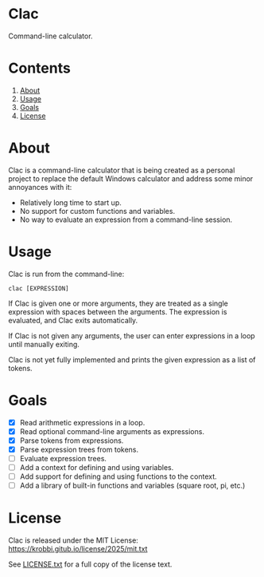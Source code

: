 # Clac
Command-line calculator.

# Contents
1. [About](#about)
2. [Usage](#usage)
3. [Goals](#goals)
4. [License](#license)

# About
Clac is a command-line calculator that is being created as a personal project
to replace the default Windows calculator and address some minor annoyances
with it:
* Relatively long time to start up.
* No support for custom functions and variables.
* No way to evaluate an expression from a command-line session.

# Usage
Clac is run from the command-line:
```shell
clac [EXPRESSION]
```

If Clac is given one or more arguments, they are treated as a single expression
with spaces between the arguments. The expression is evaluated, and Clac exits
automatically.

If Clac is not given any arguments, the user can enter expressions in a loop
until manually exiting.

Clac is not yet fully implemented and prints the given expression as a list of
tokens.

# Goals
* [x] Read arithmetic expressions in a loop.
* [x] Read optional command-line arguments as expressions.
* [x] Parse tokens from expressions.
* [x] Parse expression trees from tokens.
* [ ] Evaluate expression trees.
* [ ] Add a context for defining and using variables.
* [ ] Add support for defining and using functions to the context.
* [ ] Add a library of built-in functions and variables (square root, pi, etc.)

# License
Clac is released under the MIT License:  
https://krobbi.gitub.io/license/2025/mit.txt

See [LICENSE.txt](/LICENSE.txt) for a full copy of the license text.
